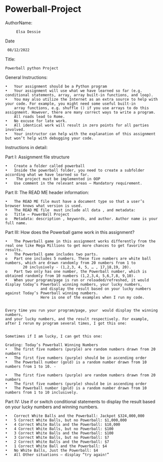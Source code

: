 # Powerball-Project
AuthorName:

         Elsa Dessie
 Date 
 
     08/12/2022
Title:

    Powerball python Project

General Instructions: 

    •	Your assignment should be a Python program
    •	Your assignment will use what we have learned so far (e.g. conditional statements, array, array built-in functions, and loop). 
    •	You may also utilize the Internet as an extra source to help with your code. For example, you might need some useful built-in 
        array functions, e.g. shuffle () if you use arrays to do this assignment. However, there are many correct ways to write a program. 
        All roads lead to Rome. 
    •	No excuse for late work.  
    •	All identical work will result in zero points for all parties involved. 
    •	Your instructor can help with the explanation of this assignment but won’t help with debugging your code. 
Instructions in detail:

Part I: Assignment file structure  

    •	Create a folder called powerball
    •	Inside the powerball folder, you need to create a subfolder according what we have learned so far. 
    •	 The project must be implemented in OOP 
    •	Use comment in the relevant areas – Mandatory requirement.
    
      
Part II:  The READ ME header information: 

    •	The READ ME file must have a document type so that a user’s browser knows what version is used.
    •	The READ ME file  must include all data , and metadata: 
    o	Title – PowerBall Project    
    o	Metadata: description , keywords, and author. Author name is your full name.  
Part III: How does the Powerball game work in this assignment?

    •	The Powerball game in this assignment works differently from the real one like Mega Millions to get more chances to get favorite results. 
    •	The Powerball game includes two parts. 
    o	Part one includes 5 numbers. These five numbers are white ball numbers, which are drawn randomly from 20 numbers from 1 to 
            20 inclusively - (1,2,3, 4, 5, … , 17,18,19, 20). 
    o	Part two only has one number, the Powerball number, which is obtained randomly from 10 numbers (1,2,3,4, 5,6,7,8, 9,10). 
    •	When your program/page is run or reloaded/refreshed, it would display today’s Powerball winning numbers, your lucky numbers,
                    and display the result based on your lucky numbers against Today’s Powerball winning numbers. 
                    Here is one of the examples when I run my code.  
     
    
    Every time you run your program/page, your  would display the winning numbers, 
    and your lucky numbers, and the result respectively. For example, after I rerun my program several times, I got this one: 
     
    
    Sometimes if I am lucky, I can get this one: 
     
    Grading: Today’s Powerball Winning Numbers  
    •	The first five numbers (purple) are random numbers drawn from 20 numbers  
    •	The first five numbers (purple) should be in ascending order 
    •	The Powerball number (gold) is a random number drawn from 10 numbers from 1 to 10. - 
    
    •	The first five numbers (purple) are random numbers drawn from 20 numbers  
    •	The first five numbers (purple) should be in ascending order   
    •	The Powerball number (gold) is a random number drawn from 10 numbers from 1 to 10 inclusively.  
    
Part IV: Use if or switch conditional statements to display the result based on your lucky numbers and winning numbers. 

    •	Correct White Balls and the Powerball: Jackpot $324,000,000
    •	5 Correct White Balls, but no Powerball: $1,000,000
    •	4 Correct White Balls and the Powerball: $10,000
    •	4 Correct White Balls, but no Powerball: $100
    •	3 Correct White Balls and the Powerball: $100
    •	3 Correct White Balls, but no Powerball: $7
    •	2 Correct White Balls and the Powerball: $7
    •	1 Correct White Ball and the Powerball: $4
    •	No White Balls, Just the Powerball: $4
    •	All Other situations – display “try again!”











